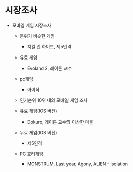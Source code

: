 # 시장조사

* 모바일 게임 시장조사
  * 분위기 비슷한 게임
    - 지킬 앤 하이드, 제5인격
  * 유료 게임
    - Evoland 2, 레이튼 교수
  * pc게임
    - 아이작
  * 인기순위 10위 내의 모바일 게임 조사

   * 유료 게임(IOS 버전)
     - Dokuro, 레이튼 교수와 이상한 마을

   * 무료 게임(IOS 버전)
     - 제5인격

   * PC 호러게임
     - MONSTRUM, Last year, Agony, ALIEN - Isolation
